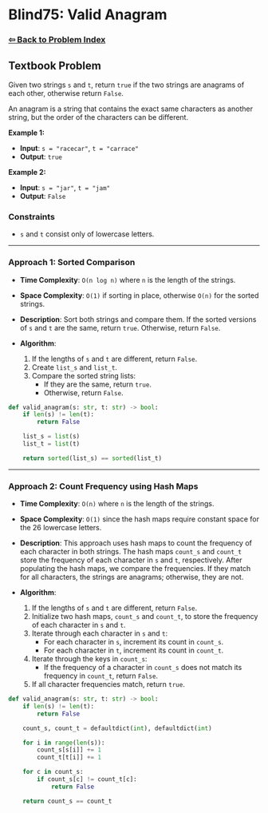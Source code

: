 # Blind75: Valid Anagram

### [⇦ Back to Problem Index](../../index.md)

## Textbook Problem

Given two strings `s` and `t`, return `true` if the two strings are anagrams of each other, otherwise return `False`.

An anagram is a string that contains the exact same characters as another string, but the order of the characters can be different.

**Example 1:**

-   **Input**: `s = "racecar"`, `t = "carrace"`
-   **Output**: `true`

**Example 2:**

-   **Input**: `s = "jar"`, `t = "jam"`
-   **Output**: `False`

### Constraints

-   `s` and `t` consist only of lowercase letters.

---

### Approach 1: Sorted Comparison

-   **Time Complexity**: `O(n log n)` where `n` is the length of the strings.
-   **Space Complexity**: `O(1)` if sorting in place, otherwise `O(n)` for the sorted strings.
-   **Description**: Sort both strings and compare them. If the sorted versions of `s` and `t` are the same, return `true`. Otherwise, return `False`.
-   **Algorithm**:

    1. If the lengths of `s` and `t` are different, return `False`.
    2. Create `list_s` and `list_t`.
    3. Compare the sorted string lists:
        - If they are the same, return `true`.
        - Otherwise, return `False`.

```python
def valid_anagram(s: str, t: str) -> bool:
    if len(s) != len(t):
        return False

    list_s = list(s)
    list_t = list(t)

    return sorted(list_s) == sorted(list_t)
```

---

### Approach 2: Count Frequency using Hash Maps

-   **Time Complexity**: `O(n)` where `n` is the length of the strings.
-   **Space Complexity**: `O(1)` since the hash maps require constant space for the 26 lowercase letters.
-   **Description**: This approach uses hash maps to count the frequency of each character in both strings. The hash maps `count_s` and `count_t` store the frequency of each character in `s` and `t`, respectively. After populating the hash maps, we compare the frequencies. If they match for all characters, the strings are anagrams; otherwise, they are not.
-   **Algorithm**:

    1. If the lengths of `s` and `t` are different, return `False`.
    2. Initialize two hash maps, `count_s` and `count_t`, to store the frequency of each character in `s` and `t`.
    3. Iterate through each character in `s` and `t`:
        - For each character in `s`, increment its count in `count_s`.
        - For each character in `t`, increment its count in `count_t`.
    4. Iterate through the keys in `count_s`:
        - If the frequency of a character in `count_s` does not match its frequency in `count_t`, return `False`.
    5. If all character frequencies match, return `true`.

```python
def valid_anagram(s: str, t: str) -> bool:
    if len(s) != len(t):
        return False

    count_s, count_t = defaultdict(int), defaultdict(int)

    for i in range(len(s)):
        count_s[s[i]] += 1
        count_t[t[i]] += 1

    for c in count_s:
        if count_s[c] != count_t[c]:
            return False

    return count_s == count_t
```
